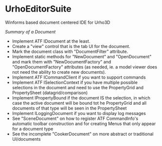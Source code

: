 # UrhoEditorSuite

Winforms based document centered IDE for Urho3D

*Summary of a Document*
* Implement ATF IDocument at the least.
* Create a "view" control that is the tab UI for the document.
* Mark the document class with "DocumentFilter" attribute.
* Implement static methods for "NewDocument" and "OpenDocument" and mark them with "NewDocumentFactory" and "OpenDocumentFactory" attributes (as needed, ie. a model viewer does not need the ability to create new documents).
* Implement ATF ICommandClient if you want to support commands
* Implement ATF ISelectionContext if you have multiple possible selections in the document and need to use the PropertyGrid and PropertySheet (datagrid/comparison)
* Implement IPropertyBound if the document IS the selection, in which case the active document will be bound tot he PropertyGrid and all documents of that type will be seen in the PropertySheet
* Implement ILoggingDocument if you want to display log messages
* See "SceneDocument" on how to register ATF CommandInfo's automatic toolbar construction and for creating Menus that only appear for a document type
* See the incomplete "CookerDocument" on more abstract or traditional UI/documents
